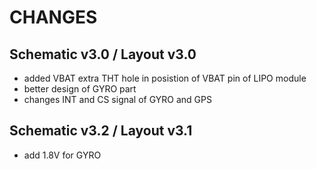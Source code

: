 # CHANGES
## Schematic v3.0 / Layout v3.0

 * added VBAT extra THT hole in posistion of VBAT pin of LIPO module
 * better design of GYRO part
 * changes INT and CS signal of GYRO and GPS
 
## Schematic v3.2 / Layout v3.1

 * add 1.8V for GYRO


